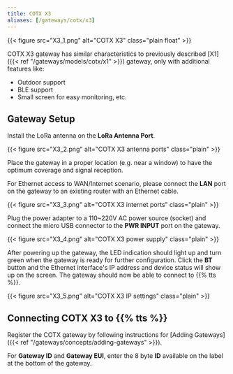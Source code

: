 ```yaml
---
title: COTX X3
aliases: [/gateways/cotx/x3]
---
```


{{< figure src="X3_1.png" alt="COTX X3" class="plain float" >}}

COTX X3 gateway has similar characteristics to previously described [X1]({{< ref "/gateways/models/cotx/x1" >}}) gateway, only with additional features like:
- Outdoor support
- BLE support
- Small screen for easy monitoring, etc.

## Gateway Setup

Install the LoRa antenna on the **LoRa Antenna Port**.

{{< figure src="X3_2.png" alt="COTX X3 antenna ports" class="plain" >}}

Place the gateway in a proper location (e.g. near a window) to have the optimum coverage and signal reception.

For Ethernet access to WAN/Internet scenario, please connect the **LAN** port on the gateway to an existing router with an Ethernet cable.

{{< figure src="X3_3.png" alt="COTX X3 internet ports" class="plain" >}}

Plug the power adapter to a 110~220V AC power source (socket) and connect the micro USB connector to the **PWR INPUT** port on the gateway.

{{< figure src="X3_4.png" alt="COTX X3 power supply" class="plain" >}} 

After powering up the gateway, the LED indication should light up and turn green when the gateway is ready for further configuration. Click the **BT** button and the Ethernet interface's IP address and device status will show up on the screen. The gateway should now be able to connect to {{% tts %}}.

{{< figure src="X3_5.png" alt="COTX X3 IP settings" class="plain" >}}

## Connecting COTX X3 to {{% tts %}}

Register the COTX gateway by following instructions for [Adding Gateways]({{< ref "/gateways/concepts/adding-gateways" >}}).

For **Gateway ID** and **Gateway EUI**, enter the 8 byte **ID** available on the label at the bottom of the gateway.
